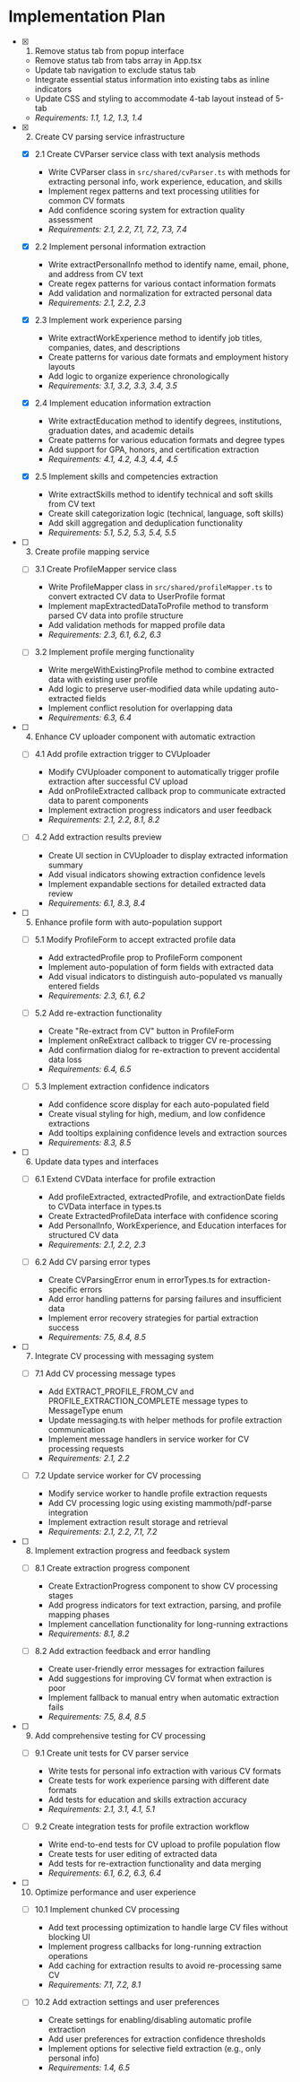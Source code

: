 # Implementation Plan

- [x] 1. Remove status tab from popup interface
  - Remove status tab from tabs array in App.tsx
  - Update tab navigation to exclude status tab
  - Integrate essential status information into existing tabs as inline indicators
  - Update CSS and styling to accommodate 4-tab layout instead of 5-tab
  - _Requirements: 1.1, 1.2, 1.3, 1.4_

- [x] 2. Create CV parsing service infrastructure
  - [x] 2.1 Create CVParser service class with text analysis methods
    - Write CVParser class in `src/shared/cvParser.ts` with methods for extracting personal info, work experience, education, and skills
    - Implement regex patterns and text processing utilities for common CV formats
    - Add confidence scoring system for extraction quality assessment
    - _Requirements: 2.1, 2.2, 7.1, 7.2, 7.3, 7.4_

  - [x] 2.2 Implement personal information extraction
    - Write extractPersonalInfo method to identify name, email, phone, and address from CV text
    - Create regex patterns for various contact information formats
    - Add validation and normalization for extracted personal data
    - _Requirements: 2.1, 2.2, 2.3_

  - [x] 2.3 Implement work experience parsing
    - Write extractWorkExperience method to identify job titles, companies, dates, and descriptions
    - Create patterns for various date formats and employment history layouts
    - Add logic to organize experience chronologically
    - _Requirements: 3.1, 3.2, 3.3, 3.4, 3.5_

  - [x] 2.4 Implement education information extraction
    - Write extractEducation method to identify degrees, institutions, graduation dates, and academic details
    - Create patterns for various education formats and degree types
    - Add support for GPA, honors, and certification extraction
    - _Requirements: 4.1, 4.2, 4.3, 4.4, 4.5_

  - [x] 2.5 Implement skills and competencies extraction
    - Write extractSkills method to identify technical and soft skills from CV text
    - Create skill categorization logic (technical, language, soft skills)
    - Add skill aggregation and deduplication functionality
    - _Requirements: 5.1, 5.2, 5.3, 5.4, 5.5_

- [ ] 3. Create profile mapping service
  - [ ] 3.1 Create ProfileMapper service class
    - Write ProfileMapper class in `src/shared/profileMapper.ts` to convert extracted CV data to UserProfile format
    - Implement mapExtractedDataToProfile method to transform parsed CV data into profile structure
    - Add validation methods for mapped profile data
    - _Requirements: 2.3, 6.1, 6.2, 6.3_

  - [ ] 3.2 Implement profile merging functionality
    - Write mergeWithExistingProfile method to combine extracted data with existing user profile
    - Add logic to preserve user-modified data while updating auto-extracted fields
    - Implement conflict resolution for overlapping data
    - _Requirements: 6.3, 6.4_

- [ ] 4. Enhance CV uploader component with automatic extraction
  - [ ] 4.1 Add profile extraction trigger to CVUploader
    - Modify CVUploader component to automatically trigger profile extraction after successful CV upload
    - Add onProfileExtracted callback prop to communicate extracted data to parent components
    - Implement extraction progress indicators and user feedback
    - _Requirements: 2.1, 2.2, 8.1, 8.2_

  - [ ] 4.2 Add extraction results preview
    - Create UI section in CVUploader to display extracted information summary
    - Add visual indicators showing extraction confidence levels
    - Implement expandable sections for detailed extracted data review
    - _Requirements: 6.1, 8.3, 8.4_

- [ ] 5. Enhance profile form with auto-population support
  - [ ] 5.1 Modify ProfileForm to accept extracted profile data
    - Add extractedProfile prop to ProfileForm component
    - Implement auto-population of form fields with extracted data
    - Add visual indicators to distinguish auto-populated vs manually entered fields
    - _Requirements: 2.3, 6.1, 6.2_

  - [ ] 5.2 Add re-extraction functionality
    - Create "Re-extract from CV" button in ProfileForm
    - Implement onReExtract callback to trigger CV re-processing
    - Add confirmation dialog for re-extraction to prevent accidental data loss
    - _Requirements: 6.4, 6.5_

  - [ ] 5.3 Implement extraction confidence indicators
    - Add confidence score display for each auto-populated field
    - Create visual styling for high, medium, and low confidence extractions
    - Add tooltips explaining confidence levels and extraction sources
    - _Requirements: 8.3, 8.5_

- [ ] 6. Update data types and interfaces
  - [ ] 6.1 Extend CVData interface for profile extraction
    - Add profileExtracted, extractedProfile, and extractionDate fields to CVData interface in types.ts
    - Create ExtractedProfileData interface with confidence scoring
    - Add PersonalInfo, WorkExperience, and Education interfaces for structured CV data
    - _Requirements: 2.1, 2.2, 2.3_

  - [ ] 6.2 Add CV parsing error types
    - Create CVParsingError enum in errorTypes.ts for extraction-specific errors
    - Add error handling patterns for parsing failures and insufficient data
    - Implement error recovery strategies for partial extraction success
    - _Requirements: 7.5, 8.4, 8.5_

- [ ] 7. Integrate CV processing with messaging system
  - [ ] 7.1 Add CV processing message types
    - Add EXTRACT_PROFILE_FROM_CV and PROFILE_EXTRACTION_COMPLETE message types to MessageType enum
    - Update messaging.ts with helper methods for profile extraction communication
    - Implement message handlers in service worker for CV processing requests
    - _Requirements: 2.1, 2.2_

  - [ ] 7.2 Update service worker for CV processing
    - Modify service worker to handle profile extraction requests
    - Add CV processing logic using existing mammoth/pdf-parse integration
    - Implement extraction result storage and retrieval
    - _Requirements: 2.1, 2.2, 7.1, 7.2_

- [ ] 8. Implement extraction progress and feedback system
  - [ ] 8.1 Create extraction progress component
    - Create ExtractionProgress component to show CV processing stages
    - Add progress indicators for text extraction, parsing, and profile mapping phases
    - Implement cancellation functionality for long-running extractions
    - _Requirements: 8.1, 8.2_

  - [ ] 8.2 Add extraction feedback and error handling
    - Create user-friendly error messages for extraction failures
    - Add suggestions for improving CV format when extraction is poor
    - Implement fallback to manual entry when automatic extraction fails
    - _Requirements: 7.5, 8.4, 8.5_

- [ ] 9. Add comprehensive testing for CV processing
  - [ ] 9.1 Create unit tests for CV parser service
    - Write tests for personal info extraction with various CV formats
    - Create tests for work experience parsing with different date formats
    - Add tests for education and skills extraction accuracy
    - _Requirements: 2.1, 3.1, 4.1, 5.1_

  - [ ] 9.2 Create integration tests for profile extraction workflow
    - Write end-to-end tests for CV upload to profile population flow
    - Create tests for user editing of extracted data
    - Add tests for re-extraction functionality and data merging
    - _Requirements: 6.1, 6.2, 6.3, 6.4_

- [ ] 10. Optimize performance and user experience
  - [ ] 10.1 Implement chunked CV processing
    - Add text processing optimization to handle large CV files without blocking UI
    - Implement progress callbacks for long-running extraction operations
    - Add caching for extraction results to avoid re-processing same CV
    - _Requirements: 7.1, 7.2, 8.1_

  - [ ] 10.2 Add extraction settings and user preferences
    - Create settings for enabling/disabling automatic profile extraction
    - Add user preferences for extraction confidence thresholds
    - Implement options for selective field extraction (e.g., only personal info)
    - _Requirements: 1.4, 6.5_